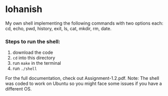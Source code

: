 # lohanish
My own shell implementing the following commands with two options each: cd, echo, pwd, history, exit, ls, cat, mkdir, rm, date.

### Steps to run the shell:
1. download the code
2. `cd` into this directory
3. run `make` in the terminal
4. run `./shell`

For the full documentation, check out Assignment-1.2.pdf.
Note: The shell was coded to work on Ubuntu so you might face some issues if you have a different OS.
